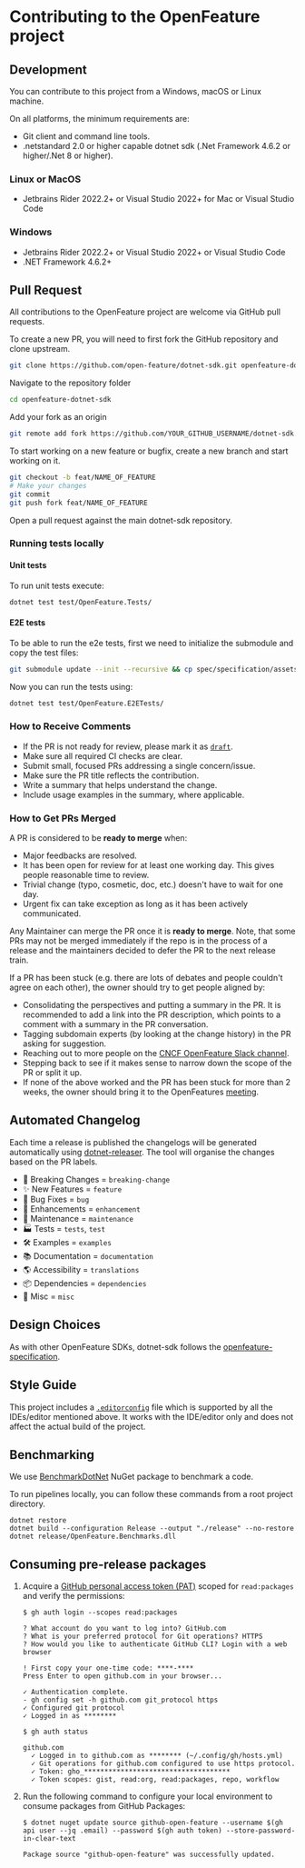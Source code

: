 # Contributing to the OpenFeature project

## Development

You can contribute to this project from a Windows, macOS or Linux machine.

On all platforms, the minimum requirements are:

-   Git client and command line tools.
-   .netstandard 2.0 or higher capable dotnet sdk (.Net Framework 4.6.2 or higher/.Net 8 or higher).

### Linux or MacOS

-   Jetbrains Rider 2022.2+ or Visual Studio 2022+ for Mac or Visual Studio Code

### Windows

-   Jetbrains Rider 2022.2+ or Visual Studio 2022+ or Visual Studio Code
-   .NET Framework 4.6.2+

## Pull Request

All contributions to the OpenFeature project are welcome via GitHub pull requests.

To create a new PR, you will need to first fork the GitHub repository and clone upstream.

```bash
git clone https://github.com/open-feature/dotnet-sdk.git openfeature-dotnet-sdk
```

Navigate to the repository folder

```bash
cd openfeature-dotnet-sdk
```

Add your fork as an origin

```bash
git remote add fork https://github.com/YOUR_GITHUB_USERNAME/dotnet-sdk.git
```

To start working on a new feature or bugfix, create a new branch and start working on it.

```bash
git checkout -b feat/NAME_OF_FEATURE
# Make your changes
git commit
git push fork feat/NAME_OF_FEATURE
```

Open a pull request against the main dotnet-sdk repository.

### Running tests locally

#### Unit tests

To run unit tests execute:

```bash
dotnet test test/OpenFeature.Tests/
```

#### E2E tests

To be able to run the e2e tests, first we need to initialize the submodule and copy the test files:

```bash
git submodule update --init --recursive && cp spec/specification/assets/gherkin/evaluation.feature test/OpenFeature.E2ETests/Features/
```

Now you can run the tests using:

```bash
dotnet test test/OpenFeature.E2ETests/
```

### How to Receive Comments

-   If the PR is not ready for review, please mark it as
    [`draft`](https://github.blog/2019-02-14-introducing-draft-pull-requests/).
-   Make sure all required CI checks are clear.
-   Submit small, focused PRs addressing a single concern/issue.
-   Make sure the PR title reflects the contribution.
-   Write a summary that helps understand the change.
-   Include usage examples in the summary, where applicable.

### How to Get PRs Merged

A PR is considered to be **ready to merge** when:

-   Major feedbacks are resolved.
-   It has been open for review for at least one working day. This gives people
    reasonable time to review.
-   Trivial change (typo, cosmetic, doc, etc.) doesn't have to wait for one day.
-   Urgent fix can take exception as long as it has been actively communicated.

Any Maintainer can merge the PR once it is **ready to merge**. Note, that some
PRs may not be merged immediately if the repo is in the process of a release and
the maintainers decided to defer the PR to the next release train.

If a PR has been stuck (e.g. there are lots of debates and people couldn't agree
on each other), the owner should try to get people aligned by:

-   Consolidating the perspectives and putting a summary in the PR. It is
    recommended to add a link into the PR description, which points to a comment
    with a summary in the PR conversation.
-   Tagging subdomain experts (by looking at the change history) in the PR asking
    for suggestion.
-   Reaching out to more people on the [CNCF OpenFeature Slack channel](https://cloud-native.slack.com/archives/C0344AANLA1).
-   Stepping back to see if it makes sense to narrow down the scope of the PR or
    split it up.
-   If none of the above worked and the PR has been stuck for more than 2 weeks,
    the owner should bring it to the OpenFeatures [meeting](README.md#contributing).

## Automated Changelog

Each time a release is published the changelogs will be generated automatically using [dotnet-releaser](https://github.com/xoofx/dotnet-releaser/blob/main/doc/changelog_user_guide.md#13-categories). The tool will organise the changes based on the PR labels.

-   🚨 Breaking Changes = `breaking-change`
-   ✨ New Features = `feature`
-   🐛 Bug Fixes = `bug`
-   🚀 Enhancements = `enhancement`
-   🧰 Maintenance = `maintenance`
-   🏭 Tests = `tests`, `test`
-   🛠 Examples = `examples`
-   📚 Documentation = `documentation`
-   🌎 Accessibility = `translations`
-   📦 Dependencies = `dependencies`
-   🧰 Misc = `misc`

## Design Choices

As with other OpenFeature SDKs, dotnet-sdk follows the
[openfeature-specification](https://github.com/open-feature/spec).

## Style Guide

This project includes a [`.editorconfig`](./.editorconfig) file which is
supported by all the IDEs/editor mentioned above. It works with the IDE/editor
only and does not affect the actual build of the project.

## Benchmarking

We use [BenchmarkDotNet](https://benchmarkdotnet.org/articles/overview.html) NuGet package to benchmark a code.

To run pipelines locally, you can follow these commands from a root project directory.

```
dotnet restore
dotnet build --configuration Release --output "./release" --no-restore
dotnet release/OpenFeature.Benchmarks.dll
```

## Consuming pre-release packages

1. Acquire a [GitHub personal access token (PAT)](https://docs.github.com/github/authenticating-to-github/creating-a-personal-access-token) scoped for `read:packages` and verify the permissions:

    ```console
    $ gh auth login --scopes read:packages

    ? What account do you want to log into? GitHub.com
    ? What is your preferred protocol for Git operations? HTTPS
    ? How would you like to authenticate GitHub CLI? Login with a web browser

    ! First copy your one-time code: ****-****
    Press Enter to open github.com in your browser...

    ✓ Authentication complete.
    - gh config set -h github.com git_protocol https
    ✓ Configured git protocol
    ✓ Logged in as ********
    ```

    ```console
    $ gh auth status

    github.com
      ✓ Logged in to github.com as ******** (~/.config/gh/hosts.yml)
      ✓ Git operations for github.com configured to use https protocol.
      ✓ Token: gho_************************************
      ✓ Token scopes: gist, read:org, read:packages, repo, workflow
    ```

2. Run the following command to configure your local environment to consume packages from GitHub Packages:

    ```console
    $ dotnet nuget update source github-open-feature --username $(gh api user --jq .email) --password $(gh auth token) --store-password-in-clear-text

    Package source "github-open-feature" was successfully updated.
    ```
